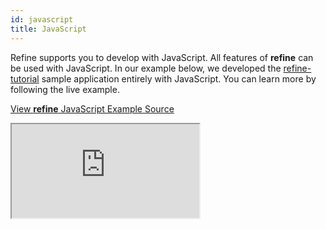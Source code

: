 ```yaml
---
id: javascript
title: JavaScript
---
```


Refine supports you to develop with JavaScript. All features of **refine** can be used with JavaScript. In our example below, we developed the [refine-tutorial](/docs/examples/tutorial/) sample application entirely with JavaScript. You can learn more by following the live example.

[View **refine** JavaScript Example Source](https://github.com/pankod/refine/tree/master/examples/javascript)

<iframe loading="lazy" src="https://stackblitz.com//github/pankod/refine/tree/master/examples/javascript?embed=1&view=preview&theme=dark&preset=node"
    style={{width: "100%", height:"80vh", border: "0px", borderRadius: "8px", overflow:"hidden"}}
    title="javascript-example"
></iframe>
